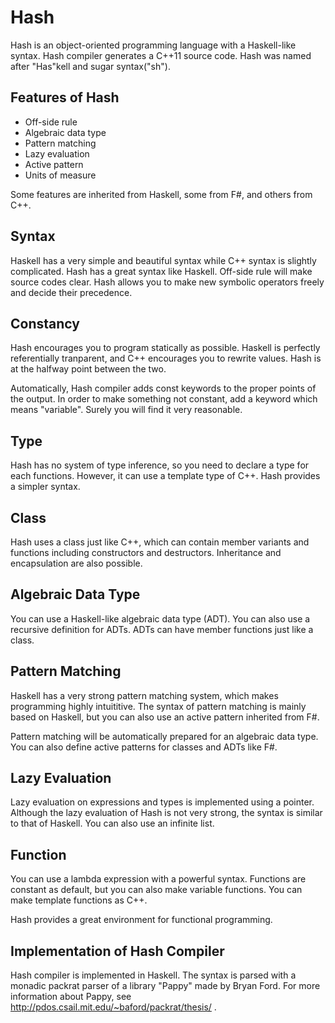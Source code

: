 Hash
====

Hash is an object-oriented programming language with a Haskell-like syntax.
Hash compiler generates a C++11 source code.
Hash was named after "Has"kell and sugar syntax("sh").

Features of Hash
----------------
* Off-side rule
* Algebraic data type
* Pattern matching
* Lazy evaluation
* Active pattern
* Units of measure

Some features are inherited from Haskell, some from F#, and others from C++.

Syntax
------
Haskell has a very simple and beautiful syntax while C++ syntax is slightly complicated. Hash has a great syntax like Haskell.
Off-side rule will make source codes clear.
Hash allows you to make new symbolic operators freely and decide their precedence.

Constancy
---------
Hash encourages you to program statically as possible.
Haskell is perfectly referentially tranparent, and C++ encourages you to rewrite values. Hash is at the halfway point between the two.

Automatically, Hash compiler adds const keywords to the proper points of the output. In order to make something not constant, add a keyword which means "variable". Surely you will find it very reasonable.

Type
----
Hash has no system of type inference, so you need to declare a type for each functions.
However, it can use a template type of C++. Hash provides a simpler syntax.

Class
-----
Hash uses a class just like C++, which can contain member variants and functions including constructors and destructors.
Inheritance and encapsulation are also possible.

Algebraic Data Type
-------------------
You can use a Haskell-like algebraic data type (ADT). You can also use a recursive definition for ADTs.
ADTs can have member functions just like a class.

Pattern Matching
----------------
Haskell has a very strong pattern matching system, which makes programming highly intuititive.
The syntax of pattern matching is mainly based on Haskell, but you can also use an active pattern inherited from F#.

Pattern matching will be automatically prepared for an algebraic data type. You can also define active patterns for classes and ADTs like F#.

Lazy Evaluation
---------------
Lazy evaluation on expressions and types is implemented using a pointer.
Although the lazy evaluation of Hash is not very strong, the syntax is similar to that of Haskell.
You can also use an infinite list.

Function
--------
You can use a lambda expression with a powerful syntax.
Functions are constant as default, but you can also make variable functions.
You can make template functions as C++.

Hash provides a great environment for functional programming.

Implementation of Hash Compiler
-------------------------------
Hash compiler is implemented in Haskell.
The syntax is parsed with a monadic packrat parser of a library "Pappy" made by Bryan Ford.
For more information about Pappy, see http://pdos.csail.mit.edu/~baford/packrat/thesis/ .
